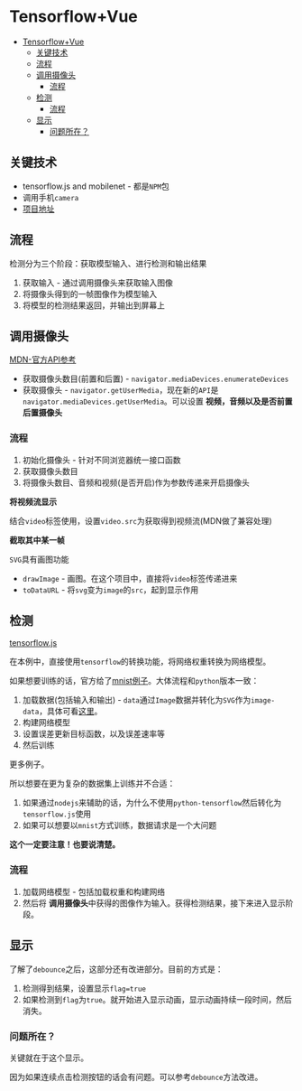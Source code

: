 # Tensorflow+Vue

<!-- TOC -->

- [Tensorflow+Vue](#tensorflowvue)
  - [关键技术](#关键技术)
  - [流程](#流程)
  - [调用摄像头](#调用摄像头)
    - [流程](#流程-1)
  - [检测](#检测)
    - [流程](#流程-2)
  - [显示](#显示)
    - [问题所在？](#问题所在)

<!-- /TOC -->

## 关键技术

* tensorflow.js and mobilenet - 都是`NPM`包
* 调用手机`camera`
* [项目地址](https://github.com/JiangWeixian/tf-mobilenet-vue)

## 流程

检测分为三个阶段：获取模型输入、进行检测和输出结果

1. 获取输入 - 通过调用摄像头来获取输入图像
2. 将摄像头得到的一帧图像作为模型输入
3. 将模型的检测结果返回，并输出到屏幕上

## 调用摄像头

[MDN-官方API参考](https://developer.mozilla.org/zh-CN/docs/Web/API/MediaDevices/getUserMedia)

* 获取摄像头数目(前置和后置) - `navigator.mediaDevices.enumerateDevices`
* 获取摄像头 - `navigator.getUserMedia`，现在新的`API`是`navigator.mediaDevices.getUserMedia`。可以设置 **视频，音频以及是否前置后置摄像头**

### 流程

1. 初始化摄像头 - 针对不同浏览器统一接口函数
2. 获取摄像头数目
3. 将摄像头数目、音频和视频(是否开启)作为参数传递来开启摄像头

**将视频流显示**

结合`video`标签使用，设置`video.src`为获取得到视频流(MDN做了兼容处理)

**截取其中某一帧**

`SVG`具有画图功能

* `drawImage` - 画图。在这个项目中，直接将`video`标签传递进来
* `toDataURL` - 将`svg`变为`image`的`src`，起到显示作用

## 检测

[tensorflow.js](https://js.tensorflow.org/)

在本例中，直接使用`tensorflow`的转换功能，将网络权重转换为网络模型。

如果想要训练的话，官方给了[mnist例子](https://js.tensorflow.org/tutorials/mnist.html)。大体流程和`python`版本一致：

1. 加载数据(包括输入和输出) - `data`通过`Image`数据并转化为`SVG`作为`image-data`，具体可看[这里](https://github.com/tensorflow/tfjs-examples/blob/master/mnist/data.js)。
2. 构建网络模型
3. 设置误差更新目标函数，以及误差速率等
4. 然后训练

更多例子。

所以想要在更为复杂的数据集上训练并不合适：

1. 如果通过`nodejs`来辅助的话，为什么不使用`python-tensorflow`然后转化为`tensorflow.js`使用
2. 如果可以想要以`mnist`方式训练，数据请求是一个大问题

**这个一定要注意！也要说清楚。**

### 流程

1. 加载网络模型 - 包括加载权重和构建网络
2. 然后将 **调用摄像头**中获得的图像作为输入。获得检测结果，接下来进入显示阶段。

## 显示

了解了`debounce`之后，这部分还有改进部分。目前的方式是：

1. 检测得到结果，设置显示`flag=true`
2. 如果检测到`flag`为`true`。就开始进入显示动画，显示动画持续一段时间，然后消失。

### 问题所在？

关键就在于这个显示。

因为如果连续点击检测按钮的话会有问题。可以参考`debounce`方法改进。

